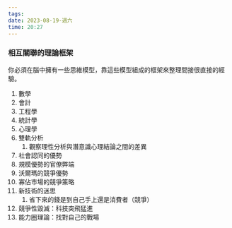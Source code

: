```yaml
---
tags: 
date: 2023-08-19-週六
time: 20:27
---
```


### 相互關聯的理論框架
你必須在腦中擁有一些思維模型，靠這些模型組成的框架來整理間接很直接的經驗。

1. 數學
2. 會計
3. 工程學
4. 統計學
5. 心理學
6. 雙軌分析
	1. 觀察理性分析與潛意識心理結論之間的差異
7. 社會認同的優勢
8. 規模優勢的官僚弊端
9. 沃爾瑪的競爭優勢
10. 寡佔市場的競爭策略
11. 新技術的迷思
	1. 省下來的錢是到自己手上還是消費者（競爭）
12. 競爭性毀滅：科技突飛猛進
13. 能力圈理論：找對自己的戰場